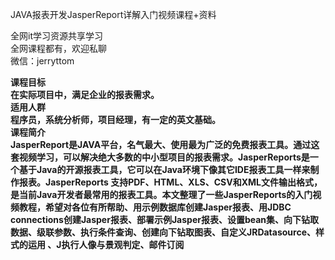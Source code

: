 JAVA报表开发JasperReport详解入门视频课程+资料

全网it学习资源共享学习<br>全网课程都有，欢迎私聊<br>微信：jerryttom<br>

<strong>课程目标<br> 在实际项目中，满足企业的报表需求。<br> 适用人群<br> 程序员，系统分析师，项目经理，有一定的英文基础。<br> 课程简介<br> JasperReport是JAVA平台，名气最大、使用最为广泛的免费报表工具。通过这套视频学习，可以解决绝大多数的中小型项目的报表需求。JasperReports是一个基于Java的开源报表工具，它可以在Java环境下像其它IDE报表工具一样来制作报表。JasperReports 支持PDF、HTML、XLS、CSV和XML文件输出格式，是当前Java开发者最常用的报表工具。本文整理了一些JasperReports的入门视频教程，希望对各位有所帮助、用示例数据库创建Jasper报表、用JDBC connections创建Jasper报表、部署示例Jasper报表、设置bean集、向下钻取数据、级联参数、执行条件查询、创建向下钻取图表、自定义JRDatasource、样式的运用 、J执行人像与景观判定、邮件订阅</strong>